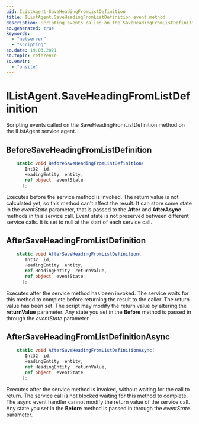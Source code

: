```yaml
---
uid: IListAgent-SaveHeadingFromListDefinition
title: IListAgent.SaveHeadingFromListDefinition event method
description: Scripting events called on the SaveHeadingFromListDefinition method on the IListAgent service agent.
so.generated: true
keywords:
  - "netserver"
  - "scripting"
so.date: 19.03.2021
so.topic: reference
so.envir:
  - "onsite"
---
```

# IListAgent.SaveHeadingFromListDefinition

Scripting events called on the <see cref='M:SuperOffice.CRM.Services.IListAgent.SaveHeadingFromListDefinition'>SaveHeadingFromListDefinition</see> method on the <see cref='IListAgent'>IListAgent</see>  service agent.

## BeforeSaveHeadingFromListDefinition
```cs
    static void BeforeSaveHeadingFromListDefinition(
       Int32  id,
       HeadingEntity  entity,
       ref object  eventState
      );
```
Executes before the service method is invoked.
The return value is not calculated yet, so this method can't affect the result.
It can store some state in the *eventState* parameter, that is passed to the **After** and **AfterAsync** methods in this service call.
Event state is not preserved between different service calls. It is set to null at the start of each service call.
## AfterSaveHeadingFromListDefinition
```cs
    static void AfterSaveHeadingFromListDefinition(
       Int32  id,
       HeadingEntity  entity,
       ref HeadingEntity  returnValue,
       ref object  eventState
      );
```
Executes after the service method has been invoked. The service waits for this method to complete before returning the result to the caller.
The return value has been set. The script may modify the return value by altering the **returnValue** parameter.
Any state you set in the **Before** method is passed in through the *eventState* parameter.
## AfterSaveHeadingFromListDefinitionAsync
```cs
    static void AfterSaveHeadingFromListDefinitionAsync(
       Int32  id,
       HeadingEntity  entity,
       ref HeadingEntity  returnValue,
       ref object  eventState
      );
```
Executes after the service method is invoked, without waiting for the call to return.
The service call is not blocked waiting for this method to complete.
The async event handler cannot modify the return value of the service call.
Any state you set in the **Before** method is passed in through the *eventState* parameter.

